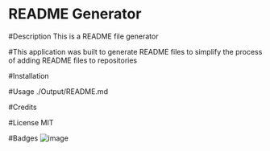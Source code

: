 # README Generator

#Description
This is a README file generator

#This application was built to generate README files to simplify the process of adding README files to repositories

#Installation

#Usage
./Output/README.md

#Credits

#License
MIT

#Badges
![image](https://user-images.githubusercontent.com/110504360/202865629-61e34810-72d9-4a9d-9d32-4211d032f740.png)


